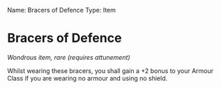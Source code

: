 Name: Bracers of Defence
Type: Item

# Bracers of Defence
_Wondrous item, rare (requires attunement)_

Whilst wearing these bracers, you shall gain a +2 bonus to your Armour Class if you are wearing no armour and using no shield.